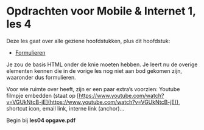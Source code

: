 # Opdrachten voor Mobile & Internet 1, les 4 

Deze les gaat over alle geziene hoofdstukken, plus dit hoofdstuk: 

- [Formulieren](https://rogiervdl.github.io/HTML-course/07_forms.html#/)

Je zou de basis HTML onder de knie moeten hebben. Je leert nu de overige elementen kennen die in de vorige les nog niet aan bod gekomen zijn, waaronder dus formulieren.

Voor wie ruimte over heeft, zijn er een paar extra’s voorzien: Youtube filmpje embedden (staat op [https://www.youtube.com/watch?v=VGUkNtcB-jE](https://www.youtube.com/watch?v=VGUkNtcB-jE)), shortcut icon, email link, interne link (anchor)...

Begin bij **les04 opgave.pdf**
